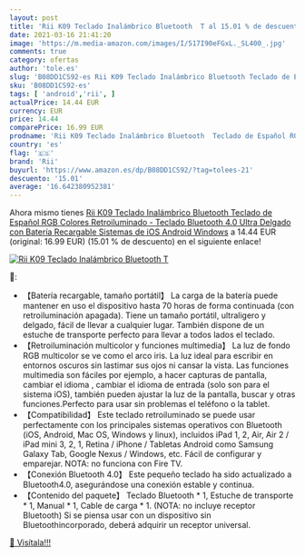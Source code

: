 ```yaml
---
layout: post
title: 'Rii K09 Teclado Inalámbrico Bluetooth  T al 15.01 % de descuento'
date: 2021-03-16 21:41:20
image: 'https://m.media-amazon.com/images/I/517I90eFGxL._SL400_.jpg'
comments: true
category: ofertas
author: 'tole.es'
slug: 'B08DD1CS92-es Rii K09 Teclado Inalámbrico Bluetooth Teclado de Español...'
sku: 'B08DD1CS92-es'
tags: [ 'android','rii', ]
actualPrice: 14.44 EUR
currency: EUR
price: 14.44
comparePrice: 16.99 EUR
prodname: 'Rii K09 Teclado Inalámbrico Bluetooth  Teclado de Español RGB Colores Retroiluminado - Teclado Bluetooth 4.0 Ultra Delgado con Batería Recargable  Sistemas de iOS  Android  Windows'
country: 'es'
flag: '🇪🇸'
brand: 'Rii'
buyurl: 'https://www.amazon.es/dp/B08DD1CS92/?tag=tolees-21'
descuento: '15.01'
average: '16.642380952381'
---
```


Ahora mismo tienes [Rii K09 Teclado Inalámbrico Bluetooth  Teclado de Español RGB Colores Retroiluminado - Teclado Bluetooth 4.0 Ultra Delgado con Batería Recargable  Sistemas de iOS  Android  Windows](https://www.amazon.es/dp/B08DD1CS92/?tag=tolees-21) a 14.44 EUR (original: 16.99 EUR) (15.01 %  de descuento) en el siguiente enlace!

[![Rii K09 Teclado Inalámbrico Bluetooth  T](https://m.media-amazon.com/images/I/517I90eFGxL._SL400_.jpg)](https://www.amazon.es/dp/B08DD1CS92/?tag=tolees-21)

🔎:

- 【Batería recargable, tamaño portátil】 La carga de la batería puede mantener en uso el dispositivo hasta 70 horas de forma continuada (con retroiluminación apagada). Tiene un tamaño portátil, ultraligero y delgado, fácil de llevar a cualquier lugar. También dispone de un estuche de transporte perfecto para llevar a todos lados el teclado.
- 【Retroiluminación multicolor y funciones multimedia】 La luz de fondo RGB multicolor se ve como el arco iris. La luz ideal para escribir en entornos oscuros sin lastimar sus ojos ni cansar la vista. Las funciones multimedia son fáciles por ejemplo, a hacer capturas de pantalla, cambiar el idioma , cambiar el idioma de entrada (solo son para el sistema iOS), también pueden ajustar la luz de la pantalla, buscar y otras funciones.Perfecto para usar sin problemas el teléfono o la tablet.
- 【Compatibilidad】 Este teclado retroiluminado se puede usar perfectamente con los principales sistemas operativos con Bluetooth (iOS, Android, Mac OS, Windows y linux), incluidos iPad 1, 2, Air, Air 2 / iPad mini 3, 2, 1, Retina / iPhone / Tabletas Android como Samsung Galaxy Tab, Google Nexus / Windows, etc. Fácil de configurar y emparejar. NOTA: no funciona con Fire TV.
- 【Conexión Bluetooth 4.0】 Este pequeño teclado ha sido actualizado a Bluetooth4.0, asegurándose una conexión estable y continua.
- 【Contenido del paquete】 Teclado Bluetooth * 1, Estuche de transporte * 1, Manual * 1, Cable de carga * 1. (NOTA: no incluye receptor Bluetooth) Si se piensa usar con un dispositivo sin Bluetoothincorporado, deberá adquirir un receptor universal.

[🛒 Visítala!!!](https://www.amazon.es/dp/B08DD1CS92/?tag=tolees-21)
